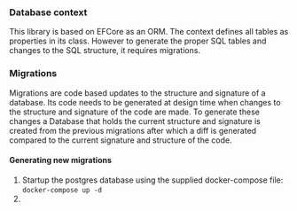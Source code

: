 ### Database context
This library is based on EFCore as an ORM.
The context defines all tables as properties in its class.
However to generate the proper SQL tables and changes to the SQL structure, it requires migrations.

### Migrations
Migrations are code based updates to the structure and signature of a database.
Its code needs to be generated at design time when changes to the structure and signature of the code are made.
To generate these changes a Database that holds the current structure and signature is created from the previous migrations
after which a diff is generated compared to the current signature and structure of the code.

#### Generating new migrations
 1) Startup the postgres database using the supplied docker-compose file:
    `docker-compose up -d`
 2) 
